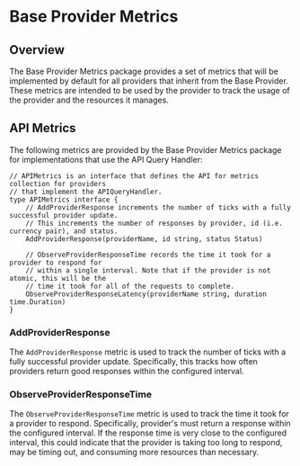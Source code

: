 # Base Provider Metrics

## Overview

The Base Provider Metrics package provides a set of metrics that will be implemented by default for all providers that inherit from the Base Provider. These metrics are intended to be used by the provider to track the usage of the provider and the resources it manages.

## API Metrics

The following metrics are provided by the Base Provider Metrics package for implementations that use the API Query Handler:

```golang
// APIMetrics is an interface that defines the API for metrics collection for providers
// that implement the APIQueryHandler.
type APIMetrics interface {
	// AddProviderResponse increments the number of ticks with a fully successful provider update.
	// This increments the number of responses by provider, id (i.e. currency pair), and status.
	AddProviderResponse(providerName, id string, status Status)

	// ObserveProviderResponseTime records the time it took for a provider to respond for
	// within a single interval. Note that if the provider is not atomic, this will be the
	// time it took for all of the requests to complete.
	ObserveProviderResponseLatency(providerName string, duration time.Duration)
}
```

### AddProviderResponse

The `AddProviderResponse` metric is used to track the number of ticks with a fully successful provider update. Specifically, this tracks how often providers return good responses within the configured interval.

### ObserveProviderResponseTime

The `ObserveProviderResponseTime` metric is used to track the time it took for a provider to respond. Specifically, provider's must return a response within the configured interval. If the response time is very close to the configured interval, this could indicate that the provider is taking too long to respond, may be timing out, and consuming more resources than necessary.
